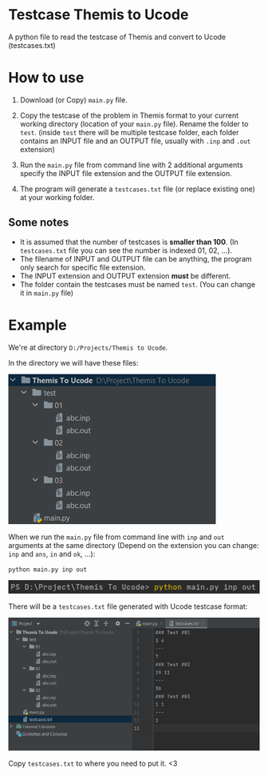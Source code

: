 # Testcase Themis to Ucode

A python file to read the testcase of Themis and convert to Ucode (testcases.txt)

# How to use

1. Download (or Copy) ``main.py`` file.

2. Copy the testcase of the problem in Themis format to your current working directory (location of your ``main.py`` file). Rename the folder to ``test``. 
(inside ``test`` there will be multiple testcase folder, each folder contains an INPUT file and an OUTPUT file, usually with ``.inp`` and ``.out`` extension)

3. Run the ``main.py`` file from command line with 2 additional arguments specify the INPUT file extension and the OUTPUT file extension. 

4. The program will generate a ``testcases.txt`` file (or replace existing one) at your working folder.

## Some notes

* It is assumed that the number of testcases is **smaller than 100**. (In ``testcases.txt`` file you can see the number is indexed 01, 02, ...).
* The filename of INPUT and OUTPUT file can be anything, the program only search for specific file extension. 
* The INPUT extension and OUTPUT extension **must** be different.
* The folder contain the testcases must be named ``test``. (You can change it in ``main.py`` file)

# Example

We're at directory ``D:/Projects/Themis to Ucode``.

In the directory we will have these files:

![](./example_pics/exam1.png)

When we run the ``main.py`` file from command line with ``inp`` and ``out`` arguments at the same directory 
(Depend on the extension you can change: ``inp`` and ``ans``, ``in`` and ``ok``, ...):

```
python main.py inp out
```
![](./example_pics/exam2.png)

There will be a ``testcases.txt`` file generated with Ucode testcase format:

![](./example_pics/exam3.png)

Copy ``testcases.txt`` to where you need to put it. <3
